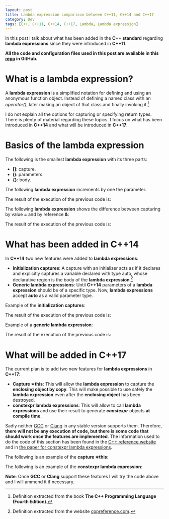 ```yaml
---
layout: post
title: Lambda expression comparison between C++11, C++14 and C++17
category: Dev
tags: [C++, C++11, C++14, C++17, Lambda, Lambda expression]
---
```


In this post I talk about what has been added in the **C++ standard** regarding **lambda expressions** since they were introduced in **C++11**.

**All the code and configuration files used in this post are available in this
[repo](https://github.com/maitesin/blog/tree/master/lambda_comparison_2016_05_14) in GitHub.**

# What is a lambda expression?
A **lambda expression** is a simplified notation for defining and using an anonymous function object. Instead of defining a named class with an *operator()*, later making an object of that class and finally invoking it.[^1]

I do not explain all the options for capturing or specifying return types. There is plenty of material regarding these topics. I focus on what has been introduced in **C++14** and what will be introduced in **C++17**.

# Basics of the lambda expression
The following is the smallest **lambda expression** with its three parts:
- **[]**: capture.
- **()**: parameters.
- **{}**: body.
<script src="https://gist.github.com/maitesin/888fa96e4c331375e21a766f6ca3b0cf.js"></script>

The following **lambda expression** increments by one the parameter.
<script src="https://gist.github.com/maitesin/876ddca2a1d6a599e65de3d6046c9a38.js"></script>

The result of the execution of the previous code is:
<script src="https://gist.github.com/maitesin/b17b1c0250255e77023598135ec105ff.js"></script>

The following **lambda expression** shows the difference between capturing by value **=** and by reference **&**:
<script src="https://gist.github.com/maitesin/152f441e6bb8c7dcf22693d8c265398d.js"></script>

The result of the execution of the previous code is:
<script src="https://gist.github.com/maitesin/e6a65920d2e238a908f34174f4537743.js"></script>

# What has been added in C++14
In **C++14** two new features were added to **lambda expressions**:
- **Initialization captures**: A capture with an initializer acts as if it declares and explicitly captures a variable declared with type auto, whose declarative region is the body of the **lambda expression**.[^2]
- **Generic lambda expressions**: Until **C++14** parameters of a **lambda expression** should be of a specific type. Now, **lambda expressions** accept **auto** as a valid parameter type.

Example of the **initialization captures**:
<script src="https://gist.github.com/maitesin/53cf0003e3376146e917cce0422b0330.js"></script>

The result of the execution of the previous code is:
<script src="https://gist.github.com/maitesin/24765f2cae4e16d07e0e9ac79bf1191e.js"></script>

Example of a **generic lambda expression**:
<script src="https://gist.github.com/maitesin/74ba171ce6e9bfe6b30db7fc3e028796.js"></script>

The result of the execution of the previous code is:
<script src="https://gist.github.com/maitesin/ff9542b04599b35cc5a4ec303818eb7d.js"></script>

# What will be added in C++17
The current plan is to add two new features for **lambda expressions** in **C++17**:
- **Capture &lowast;this**: This will allow the **lambda expression** to capture the **enclosing object by copy**. This will make possible to use safely the **lambda expression** even after the **enclosing object** has been destroyed.
- **constexpr lambda expressions**: This will allow to call **lambda expressions** and use their result to generate ***constexpr*** objects **at compile time**.

Sadly neither [GCC](https://gcc.gnu.org/projects/cxx-status.html#cxx1z) or [Clang](http://clang.llvm.org/cxx_status.html) in any stable version supports them. Therefore, **there will not be any execution of code, but there is some code that should work once the features are implemented**. The information used to do the code of this section has been found in the [C++ reference website](http://en.cppreference.com/w/cpp/language/lambda) and in [the paper for constexpr lambda expressions](https://isocpp.org/files/papers/N4487.pdf).

The following is an example of the **capture &lowast;this**:
<script src="https://gist.github.com/maitesin/adcc64d30ca9ddbb8cea8c7d2466a40f.js"></script>

The following is an example of the **constexpr lambda expression**:
<script src="https://gist.github.com/maitesin/c175630f22c7c8d6aaa16a743c36279a.js"></script>

**Note**: Once **GCC** or **Clang** support these features I will try the code above and I will ammend it if necessary.

[^1]: Definition extracted from the book **The C++ Programming Language (Fourth Edition)**.
[^2]: Definition extracted from the website [cppreference.com](http://en.cppreference.com/w/cpp/language/lambda).
